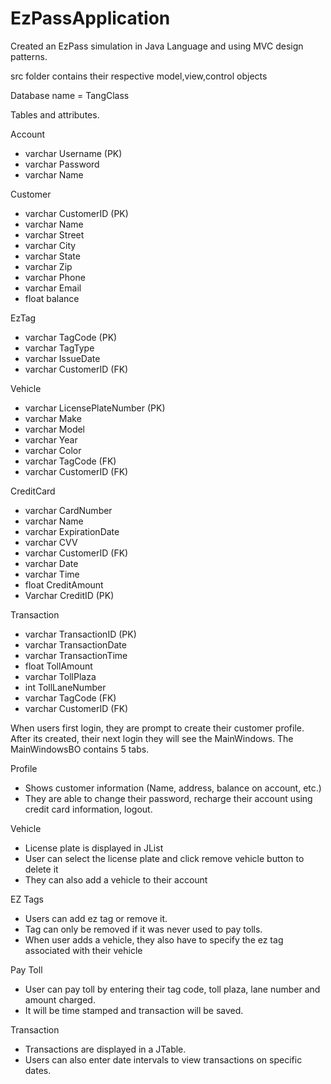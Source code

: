 # EzPassApplication
Created an EzPass simulation in Java Language and using MVC design patterns.

src folder contains their respective model,view,control objects

Database name = TangClass

Tables and attributes. 

Account
- varchar Username (PK)
- varchar Password
- varchar Name

Customer
- varchar CustomerID (PK)
- varchar Name
- varchar Street
- varchar City
- varchar State
- varchar Zip
- varchar Phone
- varchar Email
- float balance

EzTag
- varchar TagCode (PK)
- varchar TagType
- varchar IssueDate
- varchar CustomerID (FK)

Vehicle 
- varchar LicensePlateNumber (PK)
- varchar Make
- varchar Model
- varchar Year
- varchar Color
- varchar TagCode (FK)
- varchar CustomerID (FK)

CreditCard
- varchar CardNumber 
- varchar Name 
- varchar ExpirationDate
- varchar CVV
- varchar CustomerID (FK)
- varchar Date 
- varchar Time
- float CreditAmount
- Varchar CreditID (PK)

Transaction
- varchar TransactionID (PK)
- varchar TransactionDate
- varchar TransactionTime
- float TollAmount
- varchar TollPlaza
- int TollLaneNumber
- varchar TagCode (FK)
- varchar CustomerID (FK)

When users first login, they are prompt to create their customer profile. After its created, their next login they will see the MainWindows. The MainWindowsBO contains 5 tabs.

Profile
- Shows customer information (Name, address, balance on account, etc.)
- They are able to change their password, recharge their account using credit card information, logout.

Vehicle
- License plate is displayed in JList
- User can select the license plate and click remove vehicle button to delete it
- They can also add a vehicle to their account

EZ Tags
- Users can add ez tag or remove it.
- Tag can only be removed if it was never used to pay tolls. 
- When user adds a vehicle, they also have to specify the ez tag associated with their vehicle

Pay Toll
- User can pay toll by entering their tag code, toll plaza, lane number and amount charged.
- It will be time stamped and transaction will be saved.

Transaction
- Transactions are displayed in a JTable.
- Users can also enter date intervals to view transactions on specific dates.
